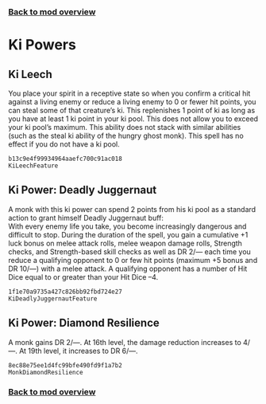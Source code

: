 ### [Back to mod overview](./README.md)

# Ki Powers

## Ki Leech

You place your spirit in a receptive state so when you confirm a critical hit against a living enemy or reduce a living enemy to 0 or fewer hit points, you can steal some of that creature’s ki. This replenishes 1 point of ki as long as you have at least 1 ki point in your ki pool. This does not allow you to exceed your ki pool’s maximum. This ability does not stack with similar abilities (such as the steal ki ability of the hungry ghost monk). This spell has no effect if you do not have a ki pool.

`b13c9e4f99934964aaefc700c91ac018`  
`KiLeechFeature`  

## Ki Power: Deadly Juggernaut

A monk with this ki power can spend 2 points from his ki pool as a standard action to grant himself Deadly Juggernaut buff:   
With every enemy life you take, you become increasingly dangerous and difficult to stop. During the duration of the spell, you gain a cumulative +1 luck bonus on melee attack rolls, melee weapon damage rolls, Strength checks, and Strength-based skill checks as well as DR 2/— each time you reduce a qualifying opponent to 0 or few hit points (maximum +5 bonus and DR 10/—) with a melee attack. A qualifying opponent has a number of Hit Dice equal to or greater than your Hit Dice –4.

`1f1e70a9735a427c826bb92fbd724e27`  
`KiDeadlyJuggernautFeature`  

## Ki Power: Diamond Resilience

A monk gains DR 2/—. At 16th level, the damage reduction increases to 4/—. At 19th level, it increases to DR 6/—.

`8ec88e75ee1d4fc99bfe490fd9f1a7b2`  
`MonkDiamondResilience`  


### [Back to mod overview](./README.md)
